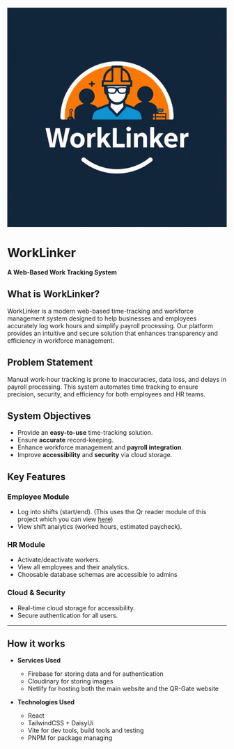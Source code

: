 ![logo](public\WL(good).png)
# WorkLinker
**A Web-Based Work Tracking System**  

## What is WorkLinker?
WorkLinker is a modern web-based time-tracking and workforce management system designed to help businesses and employees accurately log work hours and simplify payroll processing. Our platform provides an intuitive and secure solution that enhances transparency and efficiency in workforce management.

## Problem Statement  
Manual work-hour tracking is prone to inaccuracies, data loss, and delays in payroll processing. This system automates time tracking to ensure precision, security, and efficiency for both employees and HR teams.  

## System Objectives  
- Provide an **easy-to-use** time-tracking solution.  
- Ensure **accurate** record-keeping.  
- Enhance workforce management and **payroll integration**.  
- Improve **accessibility** and **security** via cloud storage.  

## Key Features  
### **Employee Module**  
- Log into shifts (start/end).  (This uses the Qr reader module of this project which you can view [here](https://github.com/jozskagyerek72/Qr_reader_vizsgaprojekt))
- View shift analytics (worked hours, estimated paycheck).  

### **HR Module**  
- Activate/deactivate workers.  
- View all employees and their analytics.  
- Choosable database schemas are accessible to admins

### **Cloud & Security**  
- Real-time cloud storage for accessibility.  
- Secure authentication for all users.  

---

## How it works

- **Services Used**
  - Firebase for storing data and for authentication 
  - Cloudinary for storing images
  - Netlify for hosting both the main website and the QR-Gate website

- **Technologies Used**
  - React 
  - TailwindCSS + DaisyUi
  - Vite for dev tools, build tools and testing
  - PNPM for package managing